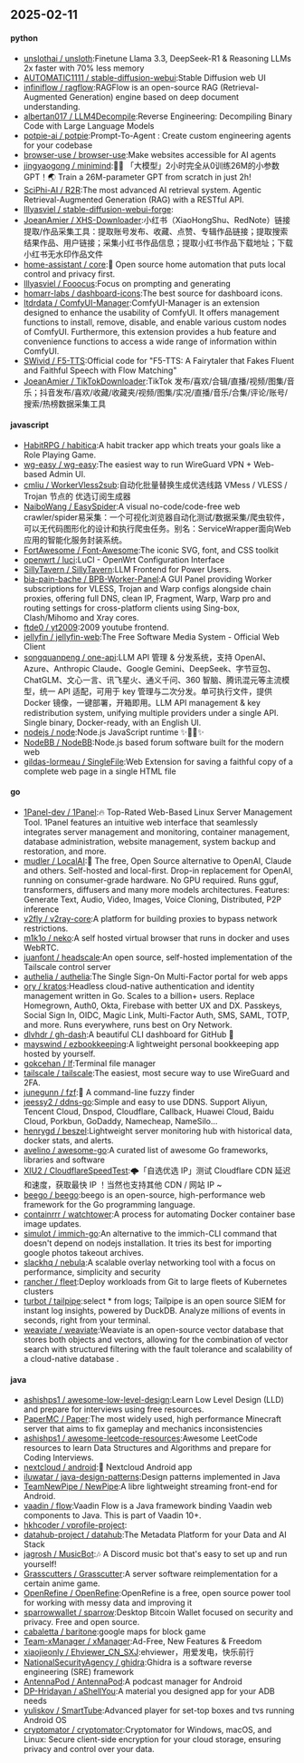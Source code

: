 ## 2025-02-11

#### python
* [unslothai / unsloth](https://github.com/unslothai/unsloth):Finetune Llama 3.3, DeepSeek-R1 & Reasoning LLMs 2x faster with 70% less memory
* [AUTOMATIC1111 / stable-diffusion-webui](https://github.com/AUTOMATIC1111/stable-diffusion-webui):Stable Diffusion web UI
* [infiniflow / ragflow](https://github.com/infiniflow/ragflow):RAGFlow is an open-source RAG (Retrieval-Augmented Generation) engine based on deep document understanding.
* [albertan017 / LLM4Decompile](https://github.com/albertan017/LLM4Decompile):Reverse Engineering: Decompiling Binary Code with Large Language Models
* [potpie-ai / potpie](https://github.com/potpie-ai/potpie):Prompt-To-Agent : Create custom engineering agents for your codebase
* [browser-use / browser-use](https://github.com/browser-use/browser-use):Make websites accessible for AI agents
* [jingyaogong / minimind](https://github.com/jingyaogong/minimind):🚀🚀 「大模型」2小时完全从0训练26M的小参数GPT！🌏 Train a 26M-parameter GPT from scratch in just 2h!
* [SciPhi-AI / R2R](https://github.com/SciPhi-AI/R2R):The most advanced AI retrieval system. Agentic Retrieval-Augmented Generation (RAG) with a RESTful API.
* [lllyasviel / stable-diffusion-webui-forge](https://github.com/lllyasviel/stable-diffusion-webui-forge):
* [JoeanAmier / XHS-Downloader](https://github.com/JoeanAmier/XHS-Downloader):小红书（XiaoHongShu、RedNote）链接提取/作品采集工具：提取账号发布、收藏、点赞、专辑作品链接；提取搜索结果作品、用户链接；采集小红书作品信息；提取小红书作品下载地址；下载小红书无水印作品文件
* [home-assistant / core](https://github.com/home-assistant/core):🏡 Open source home automation that puts local control and privacy first.
* [lllyasviel / Fooocus](https://github.com/lllyasviel/Fooocus):Focus on prompting and generating
* [homarr-labs / dashboard-icons](https://github.com/homarr-labs/dashboard-icons):The best source for dashboard icons.
* [ltdrdata / ComfyUI-Manager](https://github.com/ltdrdata/ComfyUI-Manager):ComfyUI-Manager is an extension designed to enhance the usability of ComfyUI. It offers management functions to install, remove, disable, and enable various custom nodes of ComfyUI. Furthermore, this extension provides a hub feature and convenience functions to access a wide range of information within ComfyUI.
* [SWivid / F5-TTS](https://github.com/SWivid/F5-TTS):Official code for "F5-TTS: A Fairytaler that Fakes Fluent and Faithful Speech with Flow Matching"
* [JoeanAmier / TikTokDownloader](https://github.com/JoeanAmier/TikTokDownloader):TikTok 发布/喜欢/合辑/直播/视频/图集/音乐；抖音发布/喜欢/收藏/收藏夹/视频/图集/实况/直播/音乐/合集/评论/账号/搜索/热榜数据采集工具

#### javascript
* [HabitRPG / habitica](https://github.com/HabitRPG/habitica):A habit tracker app which treats your goals like a Role Playing Game.
* [wg-easy / wg-easy](https://github.com/wg-easy/wg-easy):The easiest way to run WireGuard VPN + Web-based Admin UI.
* [cmliu / WorkerVless2sub](https://github.com/cmliu/WorkerVless2sub):自动化批量替换生成优选线路 VMess / VLESS / Trojan 节点的 优选订阅生成器
* [NaiboWang / EasySpider](https://github.com/NaiboWang/EasySpider):A visual no-code/code-free web crawler/spider易采集：一个可视化浏览器自动化测试/数据采集/爬虫软件，可以无代码图形化的设计和执行爬虫任务。别名：ServiceWrapper面向Web应用的智能化服务封装系统。
* [FortAwesome / Font-Awesome](https://github.com/FortAwesome/Font-Awesome):The iconic SVG, font, and CSS toolkit
* [openwrt / luci](https://github.com/openwrt/luci):LuCI - OpenWrt Configuration Interface
* [SillyTavern / SillyTavern](https://github.com/SillyTavern/SillyTavern):LLM Frontend for Power Users.
* [bia-pain-bache / BPB-Worker-Panel](https://github.com/bia-pain-bache/BPB-Worker-Panel):A GUI Panel providing Worker subscriptions for VLESS, Trojan and Warp configs alongside chain proxies, offering full DNS, clean IP, Fragment, Warp, Warp pro and routing settings for cross-platform clients using Sing-box, Clash/Mihomo and Xray cores.
* [ftde0 / yt2009](https://github.com/ftde0/yt2009):2009 youtube frontend.
* [jellyfin / jellyfin-web](https://github.com/jellyfin/jellyfin-web):The Free Software Media System - Official Web Client
* [songquanpeng / one-api](https://github.com/songquanpeng/one-api):LLM API 管理 & 分发系统，支持 OpenAI、Azure、Anthropic Claude、Google Gemini、DeepSeek、字节豆包、ChatGLM、文心一言、讯飞星火、通义千问、360 智脑、腾讯混元等主流模型，统一 API 适配，可用于 key 管理与二次分发。单可执行文件，提供 Docker 镜像，一键部署，开箱即用。LLM API management & key redistribution system, unifying multiple providers under a single API. Single binary, Docker-ready, with an English UI.
* [nodejs / node](https://github.com/nodejs/node):Node.js JavaScript runtime ✨🐢🚀✨
* [NodeBB / NodeBB](https://github.com/NodeBB/NodeBB):Node.js based forum software built for the modern web
* [gildas-lormeau / SingleFile](https://github.com/gildas-lormeau/SingleFile):Web Extension for saving a faithful copy of a complete web page in a single HTML file

#### go
* [1Panel-dev / 1Panel](https://github.com/1Panel-dev/1Panel):🔥 Top-Rated Web-Based Linux Server Management Tool. 1Panel features an intuitive web interface that seamlessly integrates server management and monitoring, container management, database administration, website management, system backup and restoration, and more.
* [mudler / LocalAI](https://github.com/mudler/LocalAI):🤖 The free, Open Source alternative to OpenAI, Claude and others. Self-hosted and local-first. Drop-in replacement for OpenAI, running on consumer-grade hardware. No GPU required. Runs gguf, transformers, diffusers and many more models architectures. Features: Generate Text, Audio, Video, Images, Voice Cloning, Distributed, P2P inference
* [v2fly / v2ray-core](https://github.com/v2fly/v2ray-core):A platform for building proxies to bypass network restrictions.
* [m1k1o / neko](https://github.com/m1k1o/neko):A self hosted virtual browser that runs in docker and uses WebRTC.
* [juanfont / headscale](https://github.com/juanfont/headscale):An open source, self-hosted implementation of the Tailscale control server
* [authelia / authelia](https://github.com/authelia/authelia):The Single Sign-On Multi-Factor portal for web apps
* [ory / kratos](https://github.com/ory/kratos):Headless cloud-native authentication and identity management written in Go. Scales to a billion+ users. Replace Homegrown, Auth0, Okta, Firebase with better UX and DX. Passkeys, Social Sign In, OIDC, Magic Link, Multi-Factor Auth, SMS, SAML, TOTP, and more. Runs everywhere, runs best on Ory Network.
* [dlvhdr / gh-dash](https://github.com/dlvhdr/gh-dash):A beautiful CLI dashboard for GitHub 🚀
* [mayswind / ezbookkeeping](https://github.com/mayswind/ezbookkeeping):A lightweight personal bookkeeping app hosted by yourself.
* [gokcehan / lf](https://github.com/gokcehan/lf):Terminal file manager
* [tailscale / tailscale](https://github.com/tailscale/tailscale):The easiest, most secure way to use WireGuard and 2FA.
* [junegunn / fzf](https://github.com/junegunn/fzf):🌸 A command-line fuzzy finder
* [jeessy2 / ddns-go](https://github.com/jeessy2/ddns-go):Simple and easy to use DDNS. Support Aliyun, Tencent Cloud, Dnspod, Cloudflare, Callback, Huawei Cloud, Baidu Cloud, Porkbun, GoDaddy, Namecheap, NameSilo...
* [henrygd / beszel](https://github.com/henrygd/beszel):Lightweight server monitoring hub with historical data, docker stats, and alerts.
* [avelino / awesome-go](https://github.com/avelino/awesome-go):A curated list of awesome Go frameworks, libraries and software
* [XIU2 / CloudflareSpeedTest](https://github.com/XIU2/CloudflareSpeedTest):🌩「自选优选 IP」测试 Cloudflare CDN 延迟和速度，获取最快 IP ！当然也支持其他 CDN / 网站 IP ~
* [beego / beego](https://github.com/beego/beego):beego is an open-source, high-performance web framework for the Go programming language.
* [containrrr / watchtower](https://github.com/containrrr/watchtower):A process for automating Docker container base image updates.
* [simulot / immich-go](https://github.com/simulot/immich-go):An alternative to the immich-CLI command that doesn't depend on nodejs installation. It tries its best for importing google photos takeout archives.
* [slackhq / nebula](https://github.com/slackhq/nebula):A scalable overlay networking tool with a focus on performance, simplicity and security
* [rancher / fleet](https://github.com/rancher/fleet):Deploy workloads from Git to large fleets of Kubernetes clusters
* [turbot / tailpipe](https://github.com/turbot/tailpipe):select * from logs; Tailpipe is an open source SIEM for instant log insights, powered by DuckDB. Analyze millions of events in seconds, right from your terminal.
* [weaviate / weaviate](https://github.com/weaviate/weaviate):Weaviate is an open-source vector database that stores both objects and vectors, allowing for the combination of vector search with structured filtering with the fault tolerance and scalability of a cloud-native database .

#### java
* [ashishps1 / awesome-low-level-design](https://github.com/ashishps1/awesome-low-level-design):Learn Low Level Design (LLD) and prepare for interviews using free resources.
* [PaperMC / Paper](https://github.com/PaperMC/Paper):The most widely used, high performance Minecraft server that aims to fix gameplay and mechanics inconsistencies
* [ashishps1 / awesome-leetcode-resources](https://github.com/ashishps1/awesome-leetcode-resources):Awesome LeetCode resources to learn Data Structures and Algorithms and prepare for Coding Interviews.
* [nextcloud / android](https://github.com/nextcloud/android):📱 Nextcloud Android app
* [iluwatar / java-design-patterns](https://github.com/iluwatar/java-design-patterns):Design patterns implemented in Java
* [TeamNewPipe / NewPipe](https://github.com/TeamNewPipe/NewPipe):A libre lightweight streaming front-end for Android.
* [vaadin / flow](https://github.com/vaadin/flow):Vaadin Flow is a Java framework binding Vaadin web components to Java. This is part of Vaadin 10+.
* [hkhcoder / vprofile-project](https://github.com/hkhcoder/vprofile-project):
* [datahub-project / datahub](https://github.com/datahub-project/datahub):The Metadata Platform for your Data and AI Stack
* [jagrosh / MusicBot](https://github.com/jagrosh/MusicBot):🎶 A Discord music bot that's easy to set up and run yourself!
* [Grasscutters / Grasscutter](https://github.com/Grasscutters/Grasscutter):A server software reimplementation for a certain anime game.
* [OpenRefine / OpenRefine](https://github.com/OpenRefine/OpenRefine):OpenRefine is a free, open source power tool for working with messy data and improving it
* [sparrowwallet / sparrow](https://github.com/sparrowwallet/sparrow):Desktop Bitcoin Wallet focused on security and privacy. Free and open source.
* [cabaletta / baritone](https://github.com/cabaletta/baritone):google maps for block game
* [Team-xManager / xManager](https://github.com/Team-xManager/xManager):Ad-Free, New Features & Freedom
* [xiaojieonly / Ehviewer_CN_SXJ](https://github.com/xiaojieonly/Ehviewer_CN_SXJ):ehviewer，用爱发电，快乐前行
* [NationalSecurityAgency / ghidra](https://github.com/NationalSecurityAgency/ghidra):Ghidra is a software reverse engineering (SRE) framework
* [AntennaPod / AntennaPod](https://github.com/AntennaPod/AntennaPod):A podcast manager for Android
* [DP-Hridayan / aShellYou](https://github.com/DP-Hridayan/aShellYou):A material you designed app for your ADB needs
* [yuliskov / SmartTube](https://github.com/yuliskov/SmartTube):Advanced player for set-top boxes and tvs running Android OS
* [cryptomator / cryptomator](https://github.com/cryptomator/cryptomator):Cryptomator for Windows, macOS, and Linux: Secure client-side encryption for your cloud storage, ensuring privacy and control over your data.
